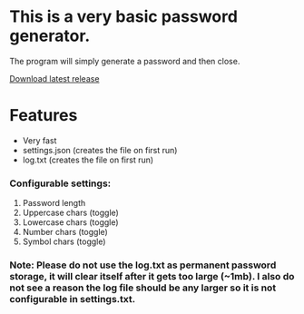 # This is a very basic password generator.
The program will simply generate a password and then close.

[Download latest release](https://github.com/sarr-io/password-generator/releases/download/v1.0.0/passwordgen.exe)

# Features
- Very fast
- settings.json (creates the file on first run)
- log.txt (creates the file on first run)

### Configurable settings:
1. Password length
2. Uppercase chars (toggle)
3. Lowercase chars (toggle)
4. Number chars (toggle)
5. Symbol chars (toggle)
   
### **Note: Please do not use the log.txt as permanent password storage, it will clear itself after it gets too large (~1mb). I also do not see a reason the log file should be any larger so it is not configurable in settings.txt.**
